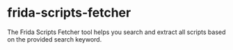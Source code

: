# frida-scripts-fetcher
The Frida Scripts Fetcher tool helps you search and extract all scripts based on the provided search keyword.
